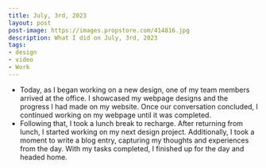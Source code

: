 ```yaml
---
title: July, 3rd, 2023
layout: post
post-image: https://images.propstore.com/414816.jpg
description: What I did on July, 3rd, 2023
tags:
- design
- video
- Work
---
```


- Today, as I began working on a new design, one of my team members arrived at the office. I showcased my webpage designs and the progress I had made on my website. Once our conversation concluded, I continued working on my webpage until it was completed.
- Following that, I took a lunch break to recharge. After returning from lunch, I started working on my next design project. Additionally, I took a moment to write a blog entry, capturing my thoughts and experiences from the day. With my tasks completed, I finished up for the day and headed home.